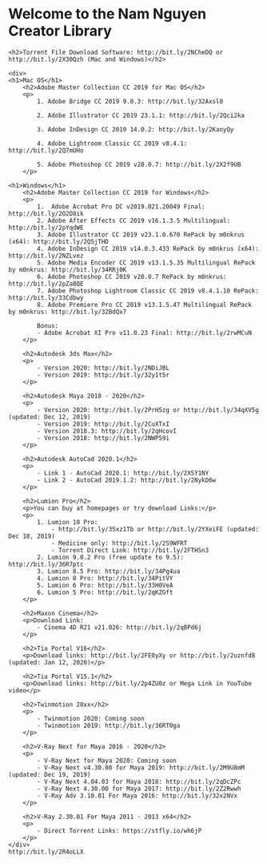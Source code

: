 <html>
<head>
    <title>Nam Nguyen Creator - Softwares Collection</title>
    <link rel="stylesheet" href="styles.css">
</head>

<body>
    <h1>Welcome to the Nam Nguyen Creator Library</h1>
    
    <h2>Torrent File Download Software: http://bit.ly/2NCheDQ or http://bit.ly/2X30Qzh (Mac and Windows)</h2>
    
    <div>
    <h1>Mac OS</h1>
		<h2>Adobe Master Collection CC 2019 for Mac OS</h2>
		<p>
            1. Adobe Bridge CC 2019 9.0.3: http://bit.ly/32Axsl0

            2. Adobe Illustrator CC 2019 23.1.1: http://bit.ly/2Qci2ka

            3. Adobe InDesign CC 2019 14.0.2: http://bit.ly/2KanyQy

            4. Adobe Lightroom Classic CC 2019 v8.4.1: http://bit.ly/2Q7mUHo

            5. Adobe Photoshop CC 2019 v20.0.7: http://bit.ly/2X2f9UB
		</p>
		
	<h1>Windows</h1>	
		<h2>Adobe Master Collection CC 2019 for Windows</h2>
		<p>
            1.  Adobe Acrobat Pro DC v2019.021.20049 Final: http://bit.ly/2O2D8ik  
            2. Adobe After Effects CC 2019 v16.1.3.5 Multilingual: http://bit.ly/2pYqdWE 
            3. Adobe Illustrator CC 2019 v23.1.0.670 RePack by m0nkrus (x64): http://bit.ly/2Q5jTHD 
            4. Adobe InDesign CC 2019 v14.0.3.433 RePack by m0nkrus (x64): http://bit.ly/2NZLvez 
            5. Adobe Media Encoder CC 2019 v13.1.5.35 Multilingual RePack by m0nkrus: http://bit.ly/34RRj0K 
            6. Adobe Photoshop CC 2019 v20.0.7 RePack by m0nkrus: http://bit.ly/2pZa8QE 
            7. Adobe Photoshop Lightroom Classic CC 2019 v8.4.1.10 RePack: http://bit.ly/33Cdbwy 
            8. Adobe Premiere Pro CC 2019 v13.1.5.47 Multilingual RePack by m0nkrus: http://bit.ly/32BdQx7 
            
            Bonus:  
            - Adobe Acrobat XI Pro v11.0.23 Final: http://bit.ly/2rwMCuN
		</p>
		
        <h2>Autodesk 3ds Max</h2>
        <p>
            - Version 2020: http://bit.ly/2NDiJBL 
            - Version 2019: http://bit.ly/32y1tSr 
        </p>
        
        <h2>Autodesk Maya 2018 - 2020</h2>
        <p>
            - Version 2020: http://bit.ly/2PrH5zg or http://bit.ly/34qXV5g (updated: Dec 12, 2019) 
            - Version 2019: http://bit.ly/2CuXTxI 
            - Version 2018.3: http://bit.ly/2qHcovI 
            - Version 2018: http://bit.ly/2NWP59i 
        </p>
        
        <h2>Autodesk AutoCad 2020.1</h2>
		<p>
            - Link 1 - AutoCad 2020.1: http://bit.ly/2X5Y1NY  
            - Link 2 - AutoCad 2019.1.2: http://bit.ly/2NykD6w  
		</p>
        
        <h2>Lumion Pro</h2>
    	<p>You can buy at homepages or try download Links:</p>
    	<p>
			1. Lumion 10 Pro:  
			    - http://bit.ly/35xz1Tb or http://bit.ly/2YXeiFE (updated: Dec 18, 2019) 
			    - Medicine only: http://bit.ly/2S9WFRT 
			    - Torrent Direct Link: http://bit.ly/2FTHSn3  
			2. Lumion 9.0.2 Pro (free update to 9.5): http://bit.ly/36R7ptc 
			3. Lumion 8.5 Pro: http://bit.ly/34Pg4ua 
			4. Lumion 8 Pro: http://bit.ly/34PitVY 
			5. Lumion 6 Pro: http://bit.ly/33H0VeA 
			6. Lumion 5 Pro: http://bit.ly/2qKZGft 
		</p>
        
		<h2>Maxon Cinema</h2>
		<p>Download Link: 
            - Cinema 4D R21 v21.026: http://bit.ly/2qBPd6j
        </p>
        
        <h2>Tia Portal V16</h2>
		<p>Download links: http://bit.ly/2FE0yXy or http://bit.ly/2uznfd8 (updated: Jan 12, 2020)</p>
		
		<h2>Tia Portal V15.1</h2>
		<p>Download links: http://bit.ly/2p4ZU0z or Mega Link in YouTube video</p>
        
        <h2>Twinmotion 20xx</h2>
        <p>
            - Twinmotion 2020: Coming soon 
            - Twinmotion 2019: http://bit.ly/36RT0ga 
        </p>
        
        <h2>V-Ray Next for Maya 2016 - 2020</h2>
        <p>
            - V-Ray Next for Maya 2020: Coming soon 
            - V-Ray Next v4.30.00 for Maya 2019: http://bit.ly/2M9U8mM (updated: Dec 19, 2019) 
            - V-Ray Next 4.04.03 for Maya 2018: http://bit.ly/2qDcZPc 
            - V-Ray Next 4.30.00 for Maya 2017: http://bit.ly/2Z2Rwwh 
            - V-Ray Adv 3.10.01 For Maya 2016: http://bit.ly/32x2NVx 
        </p>
        
        <h2>V-Ray 2.30.01 For Maya 2011 - 2013 x64</h2>
        <p>
            - Direct Torrent Links: https://stfly.io/wh6jP
        </p>
    </div>
    http://bit.ly/2R4oLLX
</body>

</html>
